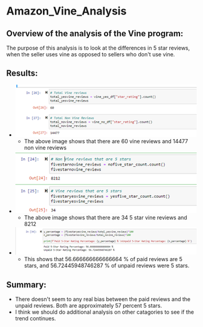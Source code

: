 # Amazon_Vine_Analysis
## Overview of the analysis of the Vine program:

The purpose of this analysis is to look at the differences in 5 star reviews, when the seller uses vine as opposed to sellers who don't use vine.

## Results:

- ![alt text](https://raw.githubusercontent.com/samnougues/Amazon_Vine_Analysis/main/module16/Picture2.png)
  - The above image shows that there are 60 vine reviews and 14477 non vine reviews
- ![alt text](https://raw.githubusercontent.com/samnougues/Amazon_Vine_Analysis/main/module16/Picture3.png)
  - The above image shows that there are 34 5 star vine reviews and 8212
- ![alt text](https://raw.githubusercontent.com/samnougues/Amazon_Vine_Analysis/main/module16/Picture4.png)
  - This shows that 56.666666666666664 % of paid reviews are 5 stars, and 56.72445948746287 % of unpaid reviews were 5 stars.

## Summary:

- There doesn't seem to any real bias between the paid reviews and the unpaid reviews.  Both are approximately 57 percent 5 stars. 
- I think we should do additional analysis on other catagories to see if the trend continues.
